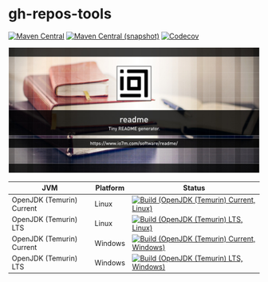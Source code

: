 gh-repos-tools
===

[![Maven Central](https://img.shields.io/maven-central/v/com.io7m.gh-repos-tools/com.io7m.gh-repos-tools.svg?style=flat-square)](http://search.maven.org/#search%7Cga%7C1%7Cg%3A%22com.io7m.gh-repos-tools%22)
[![Maven Central (snapshot)](https://img.shields.io/nexus/s/https/s01.oss.sonatype.org/com.io7m.gh-repos-tools/com.io7m.gh-repos-tools.svg?style=flat-square)](https://s01.oss.sonatype.org/content/repositories/snapshots/com/io7m/gh-repos-tools/)
[![Codecov](https://img.shields.io/codecov/c/github/io7m/gh-repos-tools.svg?style=flat-square)](https://codecov.io/gh/io7m/gh-repos-tools)

![gh-repos-tools](./src/site/resources/gh-repos-tools.jpg?raw=true)

| JVM | Platform | Status |
|-----|----------|--------|
| OpenJDK (Temurin) Current | Linux | [![Build (OpenJDK (Temurin) Current, Linux)](https://img.shields.io/github/workflow/status/io7m/gh-repos-tools/main.linux.temurin.current)](https://github.com/io7m/gh-repos-tools/actions?query=workflow%3Amain.linux.temurin.current)|
| OpenJDK (Temurin) LTS | Linux | [![Build (OpenJDK (Temurin) LTS, Linux)](https://img.shields.io/github/workflow/status/io7m/gh-repos-tools/main.linux.temurin.lts)](https://github.com/io7m/gh-repos-tools/actions?query=workflow%3Amain.linux.temurin.lts)|
| OpenJDK (Temurin) Current | Windows | [![Build (OpenJDK (Temurin) Current, Windows)](https://img.shields.io/github/workflow/status/io7m/gh-repos-tools/main.windows.temurin.current)](https://github.com/io7m/gh-repos-tools/actions?query=workflow%3Amain.windows.temurin.current)|
| OpenJDK (Temurin) LTS | Windows | [![Build (OpenJDK (Temurin) LTS, Windows)](https://img.shields.io/github/workflow/status/io7m/gh-repos-tools/main.windows.temurin.lts)](https://github.com/io7m/gh-repos-tools/actions?query=workflow%3Amain.windows.temurin.lts)|
